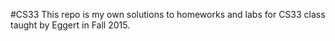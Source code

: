 #CS33
This repo is my own solutions to homeworks and labs for CS33 class taught by Eggert in Fall 2015.
